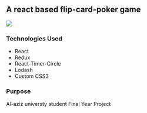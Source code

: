## A react based flip-card-poker game

<img src="http://1.bp.blogspot.com/-BBFBerFOB6I/UOWQ4ndZIiI/AAAAAAAAAMg/PaMujilvzSc/s1600/sexy+poker+wallpapers.jpg" />


### Technologies Used
- React
- Redux
- React-Timer-Circle
- Lodash
- Custom CSS3

### Purpose

Al-aziz universty student Final Year Project
